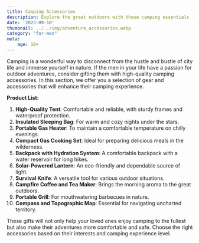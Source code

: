 ```yaml
---
title: Camping Accessories
description: Explore the great outdoors with these camping essentials for men.
date: '2023-09-18'
thumbnail: ../../img/adventure_accessories.webp
category: "for-men"
meta:
    age: 18+
---
```

Camping is a wonderful way to disconnect from the hustle and bustle of city life and immerse yourself in nature. If the men in your life have a passion for outdoor adventures, consider gifting them with high-quality camping accessories. In this section, we offer you a selection of gear and accessories that will enhance their camping experience.

**Product List:**
1. **High-Quality Tent**: Comfortable and reliable, with sturdy frames and waterproof protection.
2. **Insulated Sleeping Bag**: For warm and cozy nights under the stars.
3. **Portable Gas Heater**: To maintain a comfortable temperature on chilly evenings.
4. **Compact Gas Cooking Set**: Ideal for preparing delicious meals in the wilderness.
5. **Backpack with Hydration System**: A comfortable backpack with a water reservoir for long hikes.
6. **Solar-Powered Lantern**: An eco-friendly and dependable source of light.
7. **Survival Knife**: A versatile tool for various outdoor situations.
8. **Campfire Coffee and Tea Maker**: Brings the morning aroma to the great outdoors.
9. **Portable Grill**: For mouthwatering barbecues in nature.
10. **Compass and Topographic Map**: Essential for navigating uncharted territory.

These gifts will not only help your loved ones enjoy camping to the fullest but also make their adventures more comfortable and safe. Choose the right accessories based on their interests and camping experience level.